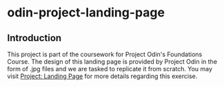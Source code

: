 # odin-project-landing-page

## Introduction
This project is part of the coursework for Project Odin's Foundations Course. The design of this landing page is provided by Project Odin in the form of .jpg files and we are tasked to replicate it from scratch. You may visit [Project: Landing Page](https://www.theodinproject.com/lessons/foundations-landing-page) for more details regarding this exercise.

